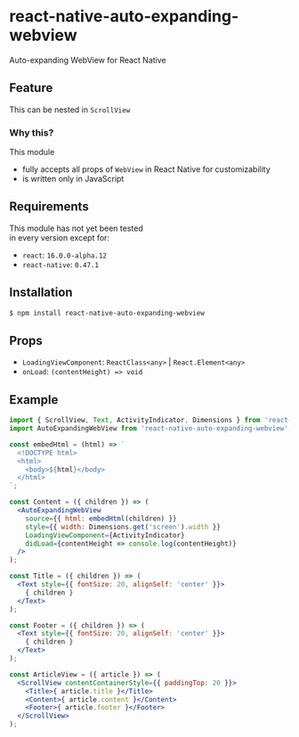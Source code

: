 # react-native-auto-expanding-webview
Auto-expanding WebView for React Native

## Feature
This can be nested in `ScrollView`

### Why this?
This module
- fully accepts all props of `WebView` in React Native for customizability
- is written only in JavaScript

## Requirements
This module has not yet been tested  
in every version except for:
  - `react`: `16.0.0-alpha.12`
  - `react-native`: `0.47.1`

## Installation
```sh
$ npm install react-native-auto-expanding-webview
```

## Props
- `LoadingViewComponent`: `ReactClass<any>` | `React.Element<any>`
- `onLoad`: `(contentHeight) => void`

## Example
```jsx
import { ScrollView, Text, ActivityIndicator, Dimensions } from 'react-native';
import AutoExpandingWebView from 'react-native-auto-expanding-webview';

const embedHtml = (html) => `
  <!DOCTYPE html>
  <html>
    <body>${html}</body>
  </html>
`;

const Content = ({ children }) => (
  <AutoExpandingWebView
    source={{ html: embedHtml(children) }}
    style={{ width: Dimensions.get('screen').width }}
    LoadingViewComponent={ActivityIndicator}
    didLoad={contentHeight => console.log(contentHeight)}
  />
);

const Title = ({ children }) => (
  <Text style={{ fontSize: 20, alignSelf: 'center' }}>
    { children }
  </Text>
);

const Footer = ({ children }) => (
  <Text style={{ fontSize: 20, alignSelf: 'center' }}>
    { children }
  </Text>
);

const ArticleView = ({ article }) => (
  <ScrollView contentContainerStyle={{ paddingTop: 20 }}>
    <Title>{ article.title }</Title>
    <Content>{ article.content }</Content>
    <Footer>{ article.footer }</Footer>
  </ScrollView>
);
```
